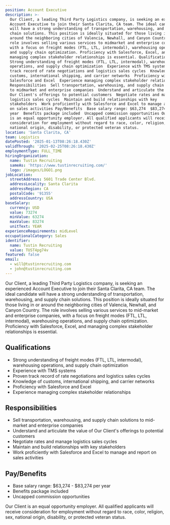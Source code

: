 ```yaml
---
position: Account Executive
description: >-
  Our Client, a leading Third Party Logistics company, is seeking an experienced
  Account Executive to join their Santa Clarita, CA team. The ideal candidate
  will have a strong understanding of transportation, warehousing, and supply
  chain solutions. This position is ideally situated for those living in or
  around the neighboring cities of Valencia, Newhall, and Canyon Country. The
  role involves selling various services to midmarket and enterprise companies,
  with a focus on freight modes (FTL, LTL, intermodal), warehousing operations,
  and supply chain optimization. Proficiency with Salesforce, Excel, and
  managing complex stakeholder relationships is essential. Qualifications 
  Strong understanding of freight modes (FTL, LTL, intermodal), warehousing
  operations, and supply chain optimization  Experience with TMS systems  Proven
  track record of rate negotiations and logistics sales cycles  Knowledge of
  customs, international shipping, and carrier networks  Proficiency with
  Salesforce and Excel  Experience managing complex stakeholder relationships
  Responsibilities  Sell transportation, warehousing, and supply chain solutions
  to midmarket and enterprise companies  Understand and articulate the value of
  Our Client's offerings to potential customers  Negotiate rates and manage
  logistics sales cycles  Maintain and build relationships with key
  stakeholders  Work proficiently with Salesforce and Excel to manage and report
  on sales activities Pay/Benefits  Base salary range: $63,274  $83,274 per
  year  Benefits package included  Uncapped commission opportunities Our Client
  is an equal opportunity employer. All qualified applicants will receive
  consideration for employment without regard to race, color, religion, sex,
  national origin, disability, or protected veteran status.
location: 'Santa Clarita, CA'
team: Logistics
datePosted: '2025-01-13T08:26:18.430Z'
validThrough: '2025-02-25T08:26:18.430Z'
employmentType: FULL_TIME
hiringOrganization:
  name: Tustin Recruiting
  sameAs: 'https://www.tustinrecruiting.com/'
  logo: /images/LOGO1.png
jobLocation:
  streetAddress: 5601 Trade Center Blvd.
  addressLocality: Santa Clarita
  addressRegion: CA
  postalCode: '91355'
  addressCountry: USA
baseSalary:
  currency: USD
  value: 73274
  minValue: 63274
  maxValue: 83274
  unitText: YEAR
experienceRequirements: midLevel
occupationalCategory: Sales
identifier:
  name: Tustin Recruiting
  value: TUST4pg74v
featured: false
email:
  - will@tustinrecruiting.com
  - john@tustinrecruiting.com
---
```




Our Client, a leading Third Party Logistics company, is seeking an experienced Account Executive to join their Santa Clarita, CA team. The ideal candidate will have a strong understanding of transportation, warehousing, and supply chain solutions. This position is ideally situated for those living in or around the neighboring cities of Valencia, Newhall, and Canyon Country. The role involves selling various services to mid-market and enterprise companies, with a focus on freight modes (FTL, LTL, intermodal), warehousing operations, and supply chain optimization. Proficiency with Salesforce, Excel, and managing complex stakeholder relationships is essential.

## Qualifications

- Strong understanding of freight modes (FTL, LTL, intermodal), warehousing operations, and supply chain optimization
- Experience with TMS systems
- Proven track record of rate negotiations and logistics sales cycles
- Knowledge of customs, international shipping, and carrier networks
- Proficiency with Salesforce and Excel
- Experience managing complex stakeholder relationships

## Responsibilities

- Sell transportation, warehousing, and supply chain solutions to mid-market and enterprise companies
- Understand and articulate the value of Our Client's offerings to potential customers
- Negotiate rates and manage logistics sales cycles
- Maintain and build relationships with key stakeholders
- Work proficiently with Salesforce and Excel to manage and report on sales activities

## Pay/Benefits

- Base salary range: $63,274 - $83,274 per year
- Benefits package included
- Uncapped commission opportunities

Our Client is an equal opportunity employer. All qualified applicants will receive consideration for employment without regard to race, color, religion, sex, national origin, disability, or protected veteran status.
